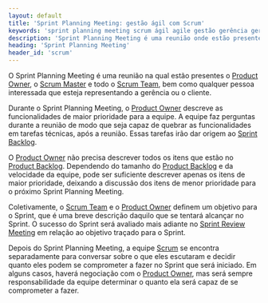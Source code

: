 ```yaml
---
layout: default
title: 'Sprint Planning Meeting: gestão ágil com Scrum'
keywords: 'sprint planning meeting scrum ágil agile gestão gerência gerenciamento'
description: 'Sprint Planning Meeting é uma reunião onde estão presentes o Product Owner, o Scrum Master e todo o Scrum Team para priorizar os itens do Sprint.'
heading: 'Sprint Planning Meeting'
header_id: 'scrum'
---
```

O Sprint Planning Meeting é uma reunião na qual estão presentes o [Product Owner][po], o [Scrum Master][sm] e todo o [Scrum Team][st], bem como qualquer pessoa interessada que esteja representando a gerência ou o cliente.

Durante o Sprint Planning Meeting, o [Product Owner][po] descreve as funcionalidades de maior prioridade para a equipe. A equipe faz perguntas durante a reunião de modo que seja capaz de quebrar as funcionalidades em tarefas técnicas, após a reunião. Essas tarefas irão dar origem ao [Sprint Backlog][sb].

O [Product Owner][po] não precisa descrever todos os itens que estão no [Product Backlog][pb]. Dependendo do tamanho do [Product Backlog][pb] e da velocidade da equipe, pode ser suficiente descrever apenas os itens de maior prioridade, deixando a discussão dos itens de menor prioridade para o próximo Sprint Planning Meeting.

Coletivamente, o [Scrum Team][st] e o [Product Owner][po] definem um objetivo para o Sprint, que é uma breve descrição daquilo que se tentará alcançar no Sprint. O sucesso do Sprint será avaliado mais adiante no [Sprint Review Meeting][srm] em relação ao objetivo traçado para o Sprint.

Depois do Sprint Planning Meeting, a equipe [Scrum][] se encontra separadamente para conversar sobre o que eles escutaram e decidir quanto eles podem se comprometer a fazer no Sprint que será iniciado. Em alguns casos, haverá negociação com o [Product Owner][po], mas será sempre responsabilidade da equipe determinar o quanto ela será capaz de se comprometer a fazer.


[st]:		/scrum/scrum_team
[pb]:		/scrum/product_backlog
[sb]:		/scrum/sprint_backlog
[ds]:		/scrum/daily_scrum
[srm]:		/scrum/sprint_review_meeting
[sr]:		/scrum/sprint_retrospective
[spm]:		/scrum/sprint_planning_meeting
[po]:		/scrum/product_owner
[Scrum]:	/scrum
[sm]:		/scrum/scrum_master